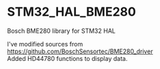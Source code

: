 # STM32_HAL_BME280
Bosch BME280 library for STM32 HAL<br>

I've modified sources from https://github.com/BoschSensortec/BME280_driver<br>
Added HD44780 functions to display data.<br>

